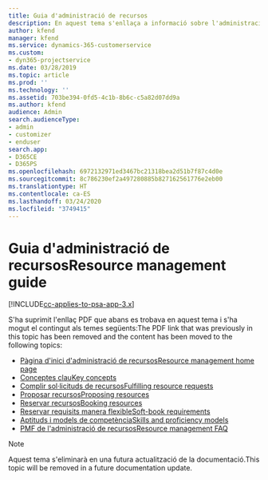 ```yaml
---
title: Guia d'administració de recursos
description: En aquest tema s'enllaça a informació sobre l'administració de recursos al Project Service Automation
author: kfend
manager: kfend
ms.service: dynamics-365-customerservice
ms.custom:
- dyn365-projectservice
ms.date: 03/28/2019
ms.topic: article
ms.prod: ''
ms.technology: ''
ms.assetid: 703be394-0fd5-4c1b-8b6c-c5a82d07dd9a
ms.author: kfend
audience: Admin
search.audienceType:
- admin
- customizer
- enduser
search.app:
- D365CE
- D365PS
ms.openlocfilehash: 6972132971ed3467bc21318bea2d51b7f87c4d0e
ms.sourcegitcommit: 8c786230ef2a497280885b827162561776e2eb00
ms.translationtype: HT
ms.contentlocale: ca-ES
ms.lasthandoff: 03/24/2020
ms.locfileid: "3749415"
---
```

# <a name="resource-management-guide"></a><span data-ttu-id="a6679-103">Guia d'administració de recursos</span><span class="sxs-lookup"><span data-stu-id="a6679-103">Resource management guide</span></span>

[!INCLUDE[cc-applies-to-psa-app-3.x](../../includes/cc-applies-to-psa-app-3x.md)]

<span data-ttu-id="a6679-104">S'ha suprimit l'enllaç PDF que abans es trobava en aquest tema i s'ha mogut el contingut als temes següents:</span><span class="sxs-lookup"><span data-stu-id="a6679-104">The PDF link that was previously in this topic has been removed and the content has been moved to the following topics:</span></span>

- [<span data-ttu-id="a6679-105">Pàgina d'inici d'administració de recursos</span><span class="sxs-lookup"><span data-stu-id="a6679-105">Resource management home page</span></span>](../resource-management-home-page.md)
- [<span data-ttu-id="a6679-106">Conceptes clau</span><span class="sxs-lookup"><span data-stu-id="a6679-106">Key concepts</span></span>](../reports-key-concepts.md)
- [<span data-ttu-id="a6679-107">Complir sol·licituds de recursos</span><span class="sxs-lookup"><span data-stu-id="a6679-107">Fulfilling resource requests</span></span>](../resource-management-fulfill-requests.md)
- [<span data-ttu-id="a6679-108">Proposar recursos</span><span class="sxs-lookup"><span data-stu-id="a6679-108">Proposing resources</span></span>](../resource-management-propose-resources.md)
- [<span data-ttu-id="a6679-109">Reservar recursos</span><span class="sxs-lookup"><span data-stu-id="a6679-109">Booking resources</span></span>](../resource-management-book-resources-scheduleboard.md)
- [<span data-ttu-id="a6679-110">Reservar requisits manera flexible</span><span class="sxs-lookup"><span data-stu-id="a6679-110">Soft-book requirements</span></span>](../resource-management-softbook-requirements.md)
- [<span data-ttu-id="a6679-111">Aptituds i models de competència</span><span class="sxs-lookup"><span data-stu-id="a6679-111">Skills and proficiency models</span></span>](../resource-management-skills-proficiency.md)
- [<span data-ttu-id="a6679-112">PMF de l'administració de recursos</span><span class="sxs-lookup"><span data-stu-id="a6679-112">Resource management FAQ</span></span>](../resource-management-faq.md)

> [!NOTE]
> <span data-ttu-id="a6679-113">Aquest tema s'eliminarà en una futura actualització de la documentació.</span><span class="sxs-lookup"><span data-stu-id="a6679-113">This topic will be removed in a future documentation update.</span></span> 

